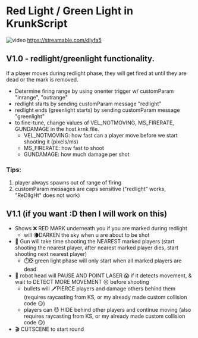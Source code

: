 
# Red Light / Green Light in KrunkScript

![video](2021-10-13_23-03-07.gif)
https://streamable.com/dlyfa5

	
## V1.0 - redlight/greenlight functionality. 
If a player moves during redlight phase, they will get fired at until they are dead or the mark is removed.
- Determine firing range by using onenter trigger w/ customParam "inrange", "outrange"
- redlight starts by sending customParam message "redlight"
- redlight ends (greenlight starts) by sending customParam message "greenlight"
- to fine-tune, change values of VEL_NOTMOVING, MS_FIRERATE, GUNDAMAGE in the host.krnk file.
	- VEL_NOTMOVING: how fast can a player move before we start shooting it (pixels/ms)
	- MS_FIRERATE: how fast to shoot
	- GUNDAMAGE: how much damage per shot
	
### Tips:
1. player always spawns out of range of firing
2. customParam messages are caps sensitive ("redlight" works, "ReDlIgHt" does not work)
	
## V1.1 (if you want :D then I will work on this)  
- Shows ❌ RED MARK underneath you if you are marked during redlight
	- will 🌘DARKEN the sky when u are about to be shot
- 🔫 Gun will take time shooting the NEAREST marked players (start shooting the nearest player, after nearest marked player dies, start shooting next nearest player)
	- ⏱️❎ green light phase will only start when all marked players are dead
- 🤖 robot head will PAUSE AND POINT LASER 😱 if it detects movement, & wait to DETECT MORE MOVEMENT 😣 before shooting
	- bullets will 🗡️PIERCE players and damage others behind them (requires raycasting from KS, or my already made custom collision code 😏)
	- players can 😈 HIDE behind other players and continue moving (also requires raycasting from KS, or my already made custom collision code 😏)
- 🎬 CUTSCENE to start round 